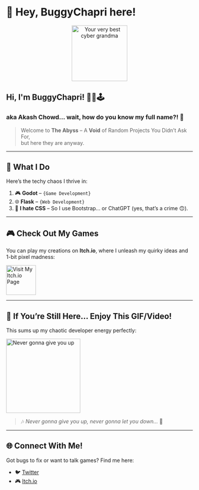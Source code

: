 # 🐛 **Hey, BuggyChapri here!**  

<p align="center">  
  <img alt="Your very best cyber grandma" src="https://thekenyonthrill.files.wordpress.com/2013/10/44-grandma-computer-e1381195849436.jpg" height="150px"/>  
</p>  

## **Hi, I'm BuggyChapri!** 🐀👾🕹️  
### aka Akash Chowd... wait, how do you know my full name?! 🤔  

> Welcome to **The Abyss** – A **Void** of Random Projects You Didn’t Ask For,  
> but here they are anyway.  

---

## 🌟 **What I Do**  
Here’s the techy chaos I thrive in:  
1. 🎮 **Godot** – `{Game Development}`  
2. 🌐 **Flask** – `{Web Development}`  
3. 🎨 **I hate CSS** – So I use Bootstrap... or ChatGPT (yes, that’s a crime 🙃).  

---

## 🎮 **Check Out My Games**  
You can play my creations on **Itch.io**, where I unleash my quirky ideas and 1-bit pixel madness:  

<a href="https://dani-boii.itch.io/" target="_blank">
  <img align="center" src="https://media2.giphy.com/media/Y1AJVCCTQysZr3FVXx/200w.gif?cid=6c09b952rf3p6t09h5zkq5fiiqfr8tuxtlu64afem5kzwx9z&ep=v1_gifs_search&rid=200w.gif&ct=g" alt="Visit My Itch.io Page" height="80px"/>
</a>  

---

## 🎵 **If You’re Still Here... Enjoy This GIF/Video!**  
This sums up my chaotic developer energy perfectly:  

<a href="https://www.youtube.com/watch?v=Hrph2EW9VjY" target="_blank">
  <img alt="Never gonna give you up" src="https://media.tenor.com/05uuw_HTPOYAAAAM/rick-astley-never-gonna-give-you-up.gif" height="200px"/>  
</a>  

> 🎶 *Never gonna give you up, never gonna let you down...* 🎵  

---

## 🌐 **Connect With Me!**  
Got bugs to fix or want to talk games? Find me here:  
- 🐦 [Twitter](https://twitter.com/yourhandle)  
- 🎮 [Itch.io](https://dani-boii.itch.io/)  
